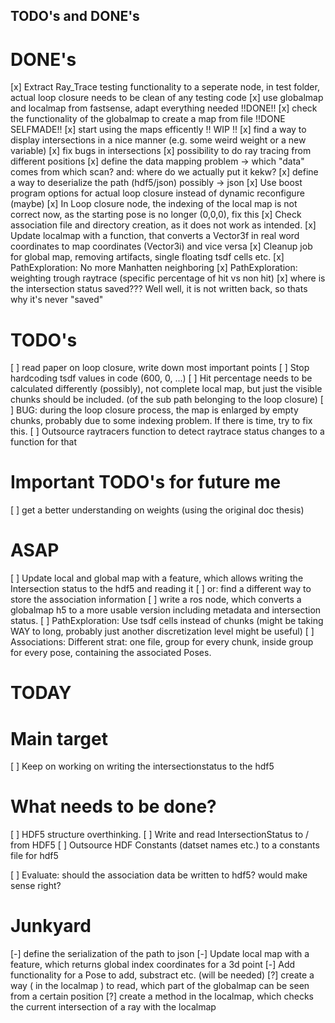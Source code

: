 ## TODO's and DONE's ##

# DONE's #

[x] Extract Ray_Trace testing functionality to a seperate node, in test folder, actual loop closure needs to be clean of any testing code
[x] use globalmap and localmap from fastsense, adapt everything needed  !!DONE!!
[x] check the functionality of the globalmap to create a map from file  !!DONE SELFMADE!!
[x] start using the maps efficently !! WIP !!
[x] find a way to display intersections in a nice manner (e.g. some weird weight or a new variable)
[x] fix bugs in intersections
[x] possibility to do ray tracing from different positions
[x] define the data mapping problem -> which "data" comes from which scan? and: where do we actually put it kekw?
[x] define a way to deserialize the path (hdf5/json) possibly -> json
[x] Use boost program options for actual loop closure instead of dynamic reconfigure (maybe)
[x] In Loop closure node, the indexing of the local map is not correct now, as the starting pose is no longer (0,0,0), fix this
[x] Check association file and directory creation, as it does not work as intended.
[x] Update localmap with a function, that converts a Vector3f in real word coordinates to map coordinates (Vector3i) and vice versa
[x] Cleanup job for global map, removing artifacts, single floating tsdf cells etc.
[x] PathExploration: No more Manhatten neighboring
[x] PathExploration: weighting trough raytrace (specific percentage of hit vs non hit)
[x] where is the intersection status saved??? Well well, it is not written back, so thats why it's never "saved"

# TODO's #

[ ] read paper on loop closure, write down most important points
[ ] Stop hardcoding tsdf values in code (600, 0, ...)
[ ] Hit percentage needs to be calculated differently (possibly), not complete local map, but just the visible chunks should be included. (of the sub path belonging to the loop closure)
[ ] BUG: during the loop closure process, the map is enlarged by empty chunks, probably due to some indexing problem. If there is time, try to fix this.
[ ] Outsource raytracers function to detect raytrace status changes to a function for that

# Important TODO's for future me #

[ ] get a better understanding on weights (using the original doc thesis)

# ASAP #
[ ] Update local and global map with a feature, which allows writing the Intersection status to the hdf5 and reading it
[ ] or: find a different way to store the association information
[ ] write a ros node, which converts a globalmap h5 to a more usable version including metadata and intersection status.
[ ] PathExploration: Use tsdf cells instead of chunks (might be taking WAY to long, probably just another discretization level might be useful)
[ ] Associations: Different strat: one file, group for every chunk, inside group for every pose, containing the associated Poses.

# TODAY #

# Main target #
[ ] Keep on working on writing the intersectionstatus to the hdf5

# What needs to be done? #

[ ] HDF5 structure overthinking.
[ ] Write and read IntersectionStatus to / from HDF5
[ ] Outsource HDF Constants (datset names etc.) to a constants file for hdf5

[ ] Evaluate: should the association data be written to hdf5? would make sense right?

# Junkyard #

[-] define the serialization of the path to json
[-] Update local map with a feature, which returns global index coordinates for a 3d point
[-] Add functionality for a Pose to add, substract etc. (will be needed) 
[?] create a way ( in the localmap ) to read, which part of the globalmap can be seen from a certain position
[?] create a method in the localmap, which checks the current intersection of a ray with the localmap
